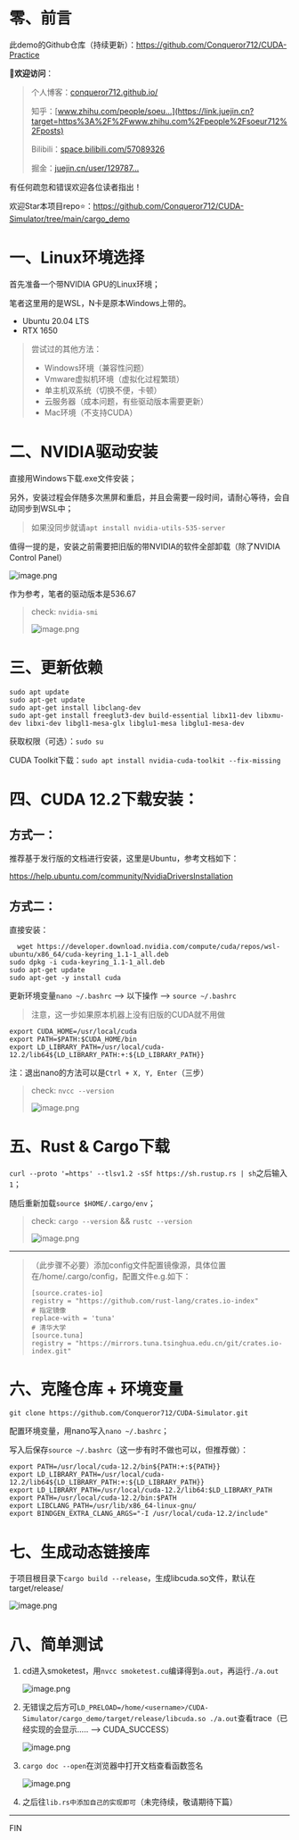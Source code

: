 # 零、前言

此demo的Github仓库（持续更新）：<https://github.com/Conqueror712/CUDA-Practice>

📕**欢迎访问**：

> 个人博客：[conqueror712.github.io/](https://link.juejin.cn?target=https%3A%2F%2Fconqueror712.github.io%2F)
>
> 知乎：[www.zhihu.com/people/soeu…](https://link.juejin.cn?target=https%3A%2F%2Fwww.zhihu.com%2Fpeople%2Fsoeur712%2Fposts)
>
> Bilibili：[space.bilibili.com/57089326](https://link.juejin.cn?target=https%3A%2F%2Fspace.bilibili.com%2F57089326)
>
> 掘金：[juejin.cn/user/129787…](https://juejin.cn/user/1297878069809725/posts)

有任何疏忽和错误欢迎各位读者指出！

欢迎Star本项目repo⭐：<https://github.com/Conqueror712/CUDA-Simulator/tree/main/cargo_demo>

# 一、Linux环境选择

首先准备一个带NVIDIA GPU的Linux环境；

笔者这里用的是WSL，N卡是原本Windows上带的。

*   Ubuntu 20.04 LTS
*   RTX 1650

> 尝试过的其他方法：
>
> *   Windows环境（兼容性问题）
> *   Vmware虚拟机环境（虚拟化过程繁琐）
> *   单主机双系统（切换不便，卡顿）
> *   云服务器（成本问题，有些驱动版本需要更新）
> *   Mac环境（不支持CUDA）

# 二、NVIDIA驱动安装

直接用Windows下载.exe文件安装；

另外，安装过程会伴随多次黑屏和重启，并且会需要一段时间，请耐心等待，会自动同步到WSL中；

> 如果没同步就请`apt install nvidia-utils-535-server`

值得一提的是，安装之前需要把旧版的带NVIDIA的软件全部卸载（除了NVIDIA Control Panel）

![image.png](https://p1-juejin.byteimg.com/tos-cn-i-k3u1fbpfcp/b3d5beaf549e4132992979a706d3110f~tplv-k3u1fbpfcp-watermark.image?)

作为参考，笔者的驱动版本是536.67

> check: `nvidia-smi`
>
> ![image.png](https://p3-juejin.byteimg.com/tos-cn-i-k3u1fbpfcp/e1e603154d6e442e8d38a39790e2d95f~tplv-k3u1fbpfcp-watermark.image?)
# 三、更新依赖

    sudo apt update
    sudo apt-get update
    sudo apt-get install libclang-dev
    sudo apt-get install freeglut3-dev build-essential libx11-dev libxmu-dev libxi-dev libgl1-mesa-glx libglu1-mesa libglu1-mesa-dev

获取权限（可选）：`sudo su`

CUDA Toolkit下载：`sudo apt install nvidia-cuda-toolkit --fix-missing`

# 四、CUDA 12.2下载安装：

## 方式一：

推荐基于发行版的文档进行安装，这里是Ubuntu，参考文档如下：

<https://help.ubuntu.com/community/NvidiaDriversInstallation>

## 方式二：

直接安装：

      wget https://developer.download.nvidia.com/compute/cuda/repos/wsl-ubuntu/x86_64/cuda-keyring_1.1-1_all.deb
    sudo dpkg -i cuda-keyring_1.1-1_all.deb
    sudo apt-get update
    sudo apt-get -y install cuda

更新环境变量`nano ~/.bashrc` --> 以下操作 --> `source ~/.bashrc`

> 注意，这一步如果原本机器上没有旧版的CUDA就不用做

    export CUDA_HOME=/usr/local/cuda
    export PATH=$PATH:$CUDA_HOME/bin
    export LD_LIBRARY_PATH=/usr/local/cuda-12.2/lib64${LD_LIBRARY_PATH:+:${LD_LIBRARY_PATH}}

注：退出nano的方法可以是`Ctrl + X, Y, Enter`（三步）

> check: `nvcc --version`
>
> ![image.png](https://p3-juejin.byteimg.com/tos-cn-i-k3u1fbpfcp/75208dd1dbe7446196a243e56dc4e58c~tplv-k3u1fbpfcp-watermark.image?)
# 五、Rust & Cargo下载

`curl --proto '=https' --tlsv1.2 -sSf https://sh.rustup.rs | sh`之后输入`1`；

随后重新加载`source $HOME/.cargo/env`；

> check: `cargo --version` && `rustc --version`
>
> ![image.png](https://p3-juejin.byteimg.com/tos-cn-i-k3u1fbpfcp/47b0d93c12c1454b9d20fda8e583febd~tplv-k3u1fbpfcp-watermark.image?)
***

> （此步骤不必要）添加config文件配置镜像源，具体位置在/home/.cargo/config，配置文件e.g.如下：
>
>     [source.crates-io]
>     registry = "https://github.com/rust-lang/crates.io-index"
>     # 指定镜像
>     replace-with = 'tuna'
>     # 清华大学
>     [source.tuna]
>     registry = "https://mirrors.tuna.tsinghua.edu.cn/git/crates.io-index.git"

# 六、克隆仓库 + 环境变量

`git clone https://github.com/Conqueror712/CUDA-Simulator.git`

配置环境变量，用nano写入`nano ~/.bashrc`；

写入后保存`source ~/.bashrc`（这一步有时不做也可以，但推荐做）：

    export PATH=/usr/local/cuda-12.2/bin${PATH:+:${PATH}}
    export LD_LIBRARY_PATH=/usr/local/cuda-12.2/lib64${LD_LIBRARY_PATH:+:${LD_LIBRARY_PATH}}
    export LD_LIBRARY_PATH=/usr/local/cuda-12.2/lib64:$LD_LIBRARY_PATH
    export PATH=/usr/local/cuda-12.2/bin:$PATH
    export LIBCLANG_PATH=/usr/lib/x86_64-linux-gnu/
    export BINDGEN_EXTRA_CLANG_ARGS="-I /usr/local/cuda-12.2/include"

# 七、生成动态链接库

于项目根目录下`cargo build --release`，生成libcuda.so文件，默认在target/release/


![image.png](https://p3-juejin.byteimg.com/tos-cn-i-k3u1fbpfcp/06e88351e7f24d39829cdadef7112cbf~tplv-k3u1fbpfcp-watermark.image?)

# 八、简单测试

1.  cd进入smoketest，用`nvcc smoketest.cu`编译得到`a.out`，再运行`./a.out`

    ![image.png](https://p9-juejin.byteimg.com/tos-cn-i-k3u1fbpfcp/bf7c94df9cd948fa84fd41f95d14b921~tplv-k3u1fbpfcp-watermark.image?)

2.  无错误之后方可`LD_PRELOAD=/home/<username>/CUDA-Simulator/cargo_demo/target/release/libcuda.so ./a.out`查看trace（已经实现的会显示..... --> CUDA\_SUCCESS）

    ![image.png](https://p3-juejin.byteimg.com/tos-cn-i-k3u1fbpfcp/304ecd2ad37e4ea79a58f14177393fab~tplv-k3u1fbpfcp-watermark.image?)

3.  `cargo doc --open`在浏览器中打开文档查看函数签名

    ![image.png](https://p1-juejin.byteimg.com/tos-cn-i-k3u1fbpfcp/eadc237df6f9445999b22761abab2b88~tplv-k3u1fbpfcp-watermark.image?)

4.  之后往`lib.rs中添加自己的实现即可`（未完待续，敬请期待下篇）

***

FIN
